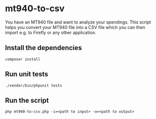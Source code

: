 # mt940-to-csv
You have an MT940 file and want to analyze your spendings. This script helps you convert your MT940 file into a CSV file which you can then import e.g. to Firefly or any other application.
## Install the dependencies
```composer install```
## Run unit tests
```./vendor/bin/phpunit tests```
## Run the script
```php mt940-to-csv.php -i=<path to input> -o=<path to output>```